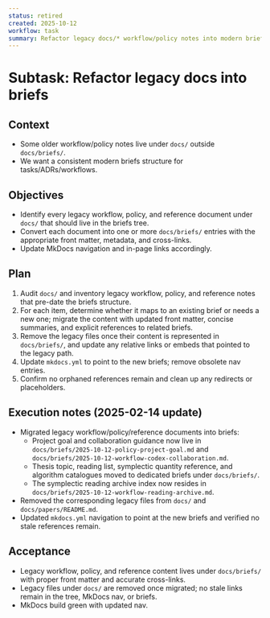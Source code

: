 ```yaml
---
status: retired
created: 2025-10-12
workflow: task
summary: Refactor legacy docs/* workflow/policy notes into modern briefs.
---
```


# Subtask: Refactor legacy docs into briefs

## Context

- Some older workflow/policy notes live under `docs/` outside `docs/briefs/`.
- We want a consistent modern briefs structure for tasks/ADRs/workflows.

## Objectives

- Identify every legacy workflow, policy, and reference document under `docs/` that should live in the briefs tree.
- Convert each document into one or more `docs/briefs/` entries with the appropriate front matter, metadata, and cross-links.
- Update MkDocs navigation and in-page links accordingly.

## Plan

1. Audit `docs/` and inventory legacy workflow, policy, and reference notes that pre-date the briefs structure.
2. For each item, determine whether it maps to an existing brief or needs a new one; migrate the content with updated front matter, concise summaries, and explicit references to related briefs.
3. Remove the legacy files once their content is represented in `docs/briefs/`, and update any relative links or embeds that pointed to the legacy path.
4. Update `mkdocs.yml` to point to the new briefs; remove obsolete nav entries.
5. Confirm no orphaned references remain and clean up any redirects or placeholders.

## Execution notes (2025-02-14 update)

- Migrated legacy workflow/policy/reference documents into briefs:
  - Project goal and collaboration guidance now live in `docs/briefs/2025-10-12-policy-project-goal.md` and `docs/briefs/2025-10-12-workflow-codex-collaboration.md`.
  - Thesis topic, reading list, symplectic quantity reference, and algorithm catalogues moved to dedicated briefs under `docs/briefs/`.
  - The symplectic reading archive index now resides in `docs/briefs/2025-10-12-workflow-reading-archive.md`.
- Removed the corresponding legacy files from `docs/` and `docs/papers/README.md`.
- Updated `mkdocs.yml` navigation to point at the new briefs and verified no stale references remain.

## Acceptance

- Legacy workflow, policy, and reference content lives under `docs/briefs/` with proper front matter and accurate cross-links.
- Legacy files under `docs/` are removed once migrated; no stale links remain in the tree, MkDocs nav, or briefs.
- MkDocs build green with updated nav.

